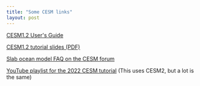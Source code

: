 ```yaml
---
title: "Some CESM links"
layout: post
---
```


[CESM1.2 User's Guide](https://www.cesm.ucar.edu/models/cesm1.2/cesm/doc/usersguide/book1.html)

[CESM1.2 tutorial slides (PDF)](https://www2.cesm.ucar.edu/models/cesm1.2/cesm/cesm1_tutorial_130619_full.pdf)

[Slab ocean model FAQ on the CESM forum](https://bb.cgd.ucar.edu/cesm/threads/faq-data-ocean-slab-mode-docn-som.2017/)

[YouTube playlist for the 2022 CESM tutorial](https://www.youtube.com/playlist?list=PLsqhY3nFckOE9a6tHliDdeEKIXb78lqSk) (This uses CESM2, but a lot is the same)
